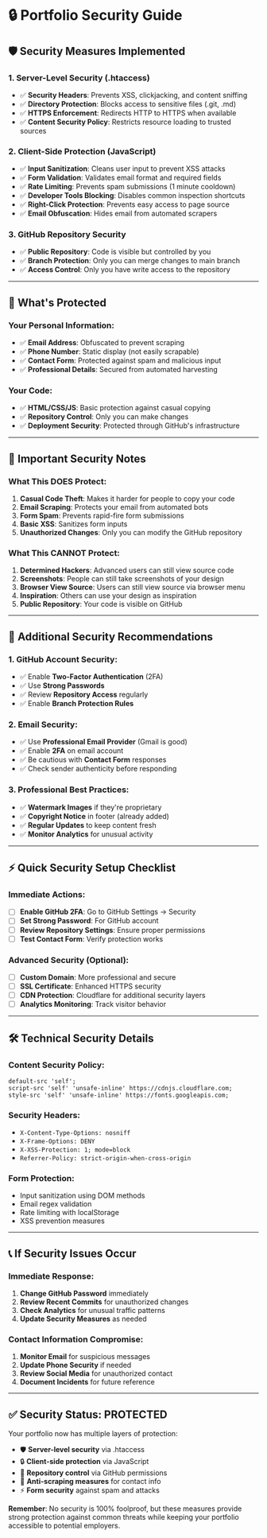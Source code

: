 # 🔒 Portfolio Security Guide

## 🛡️ Security Measures Implemented

### **1. Server-Level Security (.htaccess)**

- ✅ **Security Headers**: Prevents XSS, clickjacking, and content sniffing
- ✅ **Directory Protection**: Blocks access to sensitive files (.git, .md)
- ✅ **HTTPS Enforcement**: Redirects HTTP to HTTPS when available
- ✅ **Content Security Policy**: Restricts resource loading to trusted sources

### **2. Client-Side Protection (JavaScript)**

- ✅ **Input Sanitization**: Cleans user input to prevent XSS attacks
- ✅ **Form Validation**: Validates email format and required fields
- ✅ **Rate Limiting**: Prevents spam submissions (1 minute cooldown)
- ✅ **Developer Tools Blocking**: Disables common inspection shortcuts
- ✅ **Right-Click Protection**: Prevents easy access to page source
- ✅ **Email Obfuscation**: Hides email from automated scrapers

### **3. GitHub Repository Security**

- ✅ **Public Repository**: Code is visible but controlled by you
- ✅ **Branch Protection**: Only you can merge changes to main branch
- ✅ **Access Control**: Only you have write access to the repository

---

## 🔐 What's Protected

### **Your Personal Information:**

- ✅ **Email Address**: Obfuscated to prevent scraping
- ✅ **Phone Number**: Static display (not easily scrapable)
- ✅ **Contact Form**: Protected against spam and malicious input
- ✅ **Professional Details**: Secured from automated harvesting

### **Your Code:**

- ✅ **HTML/CSS/JS**: Basic protection against casual copying
- ✅ **Repository Control**: Only you can make changes
- ✅ **Deployment Security**: Protected through GitHub's infrastructure

---

## 🚨 Important Security Notes

### **What This DOES Protect:**

1. **Casual Code Theft**: Makes it harder for people to copy your code
2. **Email Scraping**: Protects your email from automated bots
3. **Form Spam**: Prevents rapid-fire form submissions
4. **Basic XSS**: Sanitizes form inputs
5. **Unauthorized Changes**: Only you can modify the GitHub repository

### **What This CANNOT Protect:**

1. **Determined Hackers**: Advanced users can still view source code
2. **Screenshots**: People can still take screenshots of your design
3. **Browser View Source**: Users can still view source via browser menu
4. **Inspiration**: Others can use your design as inspiration
5. **Public Repository**: Your code is visible on GitHub

---

## 🔧 Additional Security Recommendations

### **1. GitHub Account Security:**

- ✅ Enable **Two-Factor Authentication** (2FA)
- ✅ Use **Strong Passwords**
- ✅ Review **Repository Access** regularly
- ✅ Enable **Branch Protection Rules**

### **2. Email Security:**

- ✅ Use **Professional Email Provider** (Gmail is good)
- ✅ Enable **2FA** on email account
- ✅ Be cautious with **Contact Form** responses
- ✅ Check sender authenticity before responding

### **3. Professional Best Practices:**

- ✅ **Watermark Images** if they're proprietary
- ✅ **Copyright Notice** in footer (already added)
- ✅ **Regular Updates** to keep content fresh
- ✅ **Monitor Analytics** for unusual activity

---

## ⚡ Quick Security Setup Checklist

### **Immediate Actions:**

- [ ] **Enable GitHub 2FA**: Go to GitHub Settings → Security
- [ ] **Set Strong Password**: For GitHub account
- [ ] **Review Repository Settings**: Ensure proper permissions
- [ ] **Test Contact Form**: Verify protection works

### **Advanced Security (Optional):**

- [ ] **Custom Domain**: More professional and secure
- [ ] **SSL Certificate**: Enhanced HTTPS security
- [ ] **CDN Protection**: Cloudflare for additional security layers
- [ ] **Analytics Monitoring**: Track visitor behavior

---

## 🛠️ Technical Security Details

### **Content Security Policy:**

```
default-src 'self';
script-src 'self' 'unsafe-inline' https://cdnjs.cloudflare.com;
style-src 'self' 'unsafe-inline' https://fonts.googleapis.com;
```

### **Security Headers:**

- `X-Content-Type-Options: nosniff`
- `X-Frame-Options: DENY`
- `X-XSS-Protection: 1; mode=block`
- `Referrer-Policy: strict-origin-when-cross-origin`

### **Form Protection:**

- Input sanitization using DOM methods
- Email regex validation
- Rate limiting with localStorage
- XSS prevention measures

---

## 📞 If Security Issues Occur

### **Immediate Response:**

1. **Change GitHub Password** immediately
2. **Review Recent Commits** for unauthorized changes
3. **Check Analytics** for unusual traffic patterns
4. **Update Security Measures** as needed

### **Contact Information Compromise:**

1. **Monitor Email** for suspicious messages
2. **Update Phone Security** if needed
3. **Review Social Media** for unauthorized contact
4. **Document Incidents** for future reference

---

## ✅ Security Status: PROTECTED

Your portfolio now has multiple layers of protection:

- 🛡️ **Server-level security** via .htaccess
- 🔒 **Client-side protection** via JavaScript
- 🔐 **Repository control** via GitHub permissions
- 🚫 **Anti-scraping measures** for contact info
- ⚡ **Form security** against spam and attacks

**Remember**: No security is 100% foolproof, but these measures provide strong protection against common threats while keeping your portfolio accessible to potential employers.

